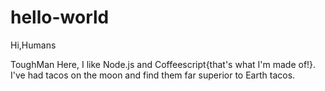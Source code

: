 # hello-world

Hi,Humans

ToughMan Here, I like Node.js and Coffeescript{that's what I'm made of!}.
I've had tacos on the moon and find them far superior to Earth tacos.
